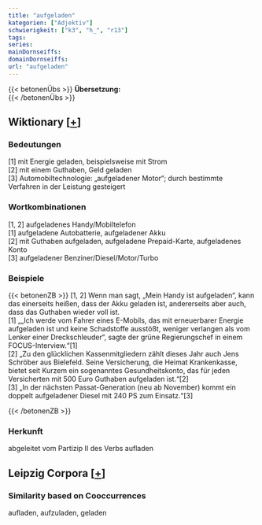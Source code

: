 ```yaml
---
title: "aufgeladen"
kategorien: ["Adjektiv"]
schwierigkeit: ["k3", "h_", "r13"]
tags:
series:
mainDornseiffs:
domainDornseiffs:
url: "aufgeladen"
---
```


{{< betonenÜbs >}}
**Übersetzung:**  
{{< /betonenÜbs >}}

## Wiktionary [[+](https://de.wiktionary.org/wiki/aufgeladen)]

### Bedeutungen
[1] mit Energie geladen, beispielsweise mit Strom  
[2] mit einem Guthaben, Geld geladen  
[3] Automobiltechnologie: „aufgeladener Motor“; durch bestimmte Verfahren in der Leistung gesteigert  

### Wortkombinationen
[1, 2] aufgeladenes Handy/Mobiltelefon  
[1] aufgeladene Autobatterie, aufgeladener Akku  
[2] mit Guthaben aufgeladen, aufgeladene Prepaid-Karte, aufgeladenes Konto  
[3] aufgeladener Benziner/Diesel/Motor/Turbo  

### Beispiele
{{< betonenZB >}}
[1, 2] Wenn man sagt, „Mein Handy ist aufgeladen“, kann das einerseits heißen, dass der Akku geladen ist, andererseits aber auch, dass das Guthaben wieder voll ist.  
[1] „„Ich werde vom Fahrer eines E-Mobils, das mit erneuerbarer Energie aufgeladen ist und keine Schadstoffe ausstößt, weniger verlangen als vom Lenker einer Dreckschleuder“, sagte der grüne Regierungschef in einem FOCUS-Interview.“[1]  
[2] „Zu den glücklichen Kassenmitgliedern zählt dieses Jahr auch Jens Schröber aus Bielefeld. Seine Versicherung, die Heimat Krankenkasse, bietet seit Kurzem ein sogenanntes Gesundheitskonto, das für jeden Versicherten mit 500 Euro Guthaben aufgeladen ist.“[2]  
[3] „In der nächsten Passat-Generation (neu ab November) kommt ein doppelt aufgeladener Diesel mit 240 PS zum Einsatz.“[3]  

{{< /betonenZB >}}
### Herkunft
abgeleitet vom Partizip II des Verbs aufladen  


## Leipzig Corpora [[+](https://corpora.uni-leipzig.de/en/res?word=aufgeladen&corpusId=deu_newscrawl-public_2018)]


### Similarity based on Cooccurrences
aufladen, aufzuladen, geladen

